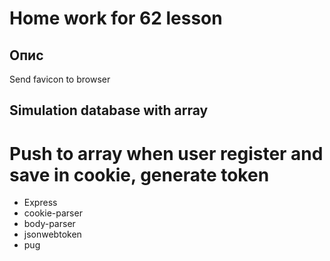 # Home work for 62 lesson

## Опис
Send favicon to browser

## Simulation database with array
# Push to array when user register and save in cookie, generate token
- Express
- cookie-parser
- body-parser
- jsonwebtoken
- pug
